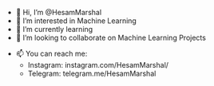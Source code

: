 - 👋 Hi, I’m @HesamMarshal
- 👀 I’m interested in Machine Learning
- 🌱 I’m currently learning 
- 💞️ I’m looking to collaborate on Machine Learning Projects
* 📫 You can reach me:
  * Instagram: instagram.com/HesamMarshal/
  * Telegram: telegram.me/HesamMarshal
<!---
HesamMarshal/HesamMarshal is a ✨ special ✨ repository because its `README.md` (this file) appears on your GitHub profile.
You can click the Preview link to take a look at your changes.
--->
